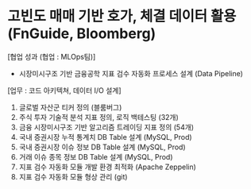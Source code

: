 # **고빈도 매매 기반 호가, 체결 데이터 활용 (FnGuide, Bloomberg)**

[협업 성과 (협업 : MLOps팀)]
- 시장미시구조 기반 금융공학 지표 검수 자동화 프로세스 설계 (Data Pipeline)

[업무 : 코드 아키텍쳐, 데이터 I/O 설계]
1. 글로벌 자산군 티커 정의 (블룸버그)
2. 주식 투자 기술적 분석 지표 정의, 로직 백테스팅 (32개)
3. 금융 시장미시구조 기반 알고리즘 트레이딩 지표 정의 (54개)
4. 국내 증권시장 누적 통계치 DB Table 설계 (MySQL, Prod)
5. 국내 증권시장 이슈 정보 DB Table 설계 (MySQL, Prod)
6. 거래 이슈 종목 정보 DB Table 설계 (MySQL, Prod)
7. 지표 검수 자동화 모듈 개발 환경 최적화 (Apache Zeppelin)
8. 지표 검수 자동화 모듈 형상 관리 (git)